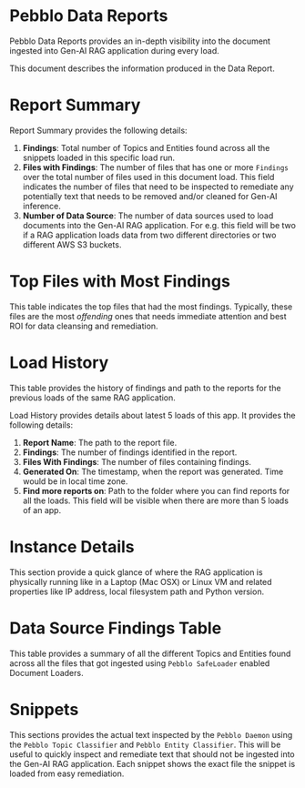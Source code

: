 # Pebblo Data Reports

Pebblo Data Reports provides an in-depth visibility into the document ingested into Gen-AI RAG application during every load.

This document describes the information produced in the Data Report.

# Report Summary

Report Summary provides the following details:

1. **Findings**: Total number of Topics and Entities found across all the snippets loaded in this specific load run.
1. **Files with Findings**: The number of files that has one or more `Findings` over the total number of files used in this document load. This field indicates the number of files that need to be inspected to remediate any potentially text that needs to be removed and/or cleaned for Gen-AI inference.
1. **Number of Data Source**: The number of data sources used to load documents into the Gen-AI RAG application. For e.g. this field will be two if a RAG application loads data from two different directories or two different AWS S3 buckets.

# Top Files with Most Findings

This table indicates the top files that had the most findings. Typically, these files are the most _offending_ ones that needs immediate attention and best ROI for data cleansing and remediation.

# Load History

This table provides the history of findings and path to the reports for the previous loads of the same RAG application.

Load History provides details about latest 5 loads of this app. It provides the following details:
1. **Report Name**: The path to the report file.
2. **Findings**: The number of findings identified in the report.
3. **Files With Findings**: The number of files containing findings.
4. **Generated On**: The timestamp, when the report was generated. Time would be in local time zone.
5. **Find more reports on**: Path to the folder where you can find reports for all the loads. This field will be visible when there are more than 5 loads of an app.


# Instance Details

This section provide a quick glance of where the RAG application is physically running like in a Laptop (Mac OSX) or Linux VM and related properties like IP address, local filesystem path and Python version.

# Data Source Findings Table

This table provides a summary of all the different Topics and Entities found across all the files that got ingested using `Pebblo SafeLoader` enabled Document Loaders.

# Snippets

This sections provides the actual text inspected by the `Pebblo Daemon` using the `Pebblo Topic Classifier` and `Pebblo Entity Classifier`. This will be useful to quickly inspect and remediate text that should not be ingested into the Gen-AI RAG application. Each snippet shows the exact file the snippet is loaded from easy remediation.
